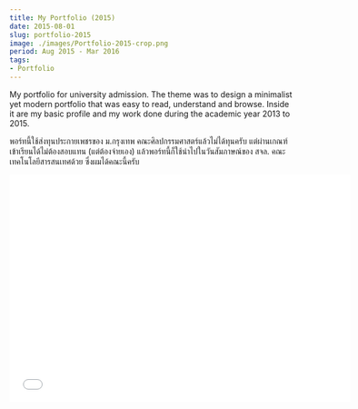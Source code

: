 ```yaml
---
title: My Portfolio (2015)
date: 2015-08-01
slug: portfolio-2015
image: ./images/Portfolio-2015-crop.png
period: Aug 2015 - Mar 2016
tags:
- Portfolio
---
```


My portfolio for university admission.
The theme was to design a minimalist yet modern portfolio that was easy to read, understand and browse.
Inside it are my basic profile and my work done during the academic year 2013 to 2015.

พอร์ทนี้ใช้ส่งทุนประกายเพชรของ ม.กรุงเทพ คณะศิลปกรรมศาสตร์แล้วไม่ได้ทุนครับ
แต่ผ่านเกณฑ์เข้าเรียนได้ไม่ต้องสอบแทน (แต่ต้องจ่ายเอง) แล้วพอร์ทนี้ก็ใช้นำไปในวันสัมภาษณ์ของ สจล.
คณะเทคโนโลยีสารสนเทศด้วย ซึ่งผมได้คณะนี้ครับ

<iframe src="//e.issuu.com/embed.html#19026314/34190812" width="600" height="400" frameborder="0"></iframe>

